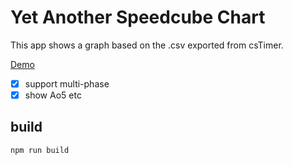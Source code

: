 # Yet Another Speedcube Chart
This app shows a graph based on the .csv  exported from csTimer.

[Demo](https://uminus.github.io/yet-anothre-speedcube-chart/)

- [x] support multi-phase
- [x] show Ao5 etc

## build
```shell
npm run build
```

